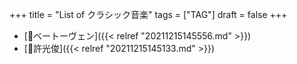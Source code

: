 +++
title = "List of クラシック音楽"
tags = ["TAG"]
draft = false
+++

-   [📝ベートーヴェン]({{< relref "20211215145556.md" >}})
-   [📝許光俊]({{< relref "20211215145133.md" >}})
